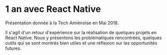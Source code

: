 # 1 an avec React Native

Présentation donnée à la Tech Amiénoise en Mai 2018.

Il s'agit d'un retour d'expérience sur la réalisation de quelques projets en React Native. Nous y présentons les problématiques rencontrées, quelques outils qui se sont montrés bien utiles et une réflexion sur les opportunités futures.
